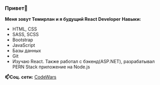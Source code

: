 ### Привет👋
**Меня зовут Темирлан и я будущий React Developer**
**Навыки:**
- HTML, CSS
- SASS, SCSS
- Bootstrap
- JavaScript
- Базы данных
- Git
- Изучаю React. Также работал с бэкенд(ASP.NET), разрабатывал PERN Stack приложение на Node.js

**📫Соц. сети:**
[CodeWars](https://www.codewars.com/users/temeralint/badges/small)




